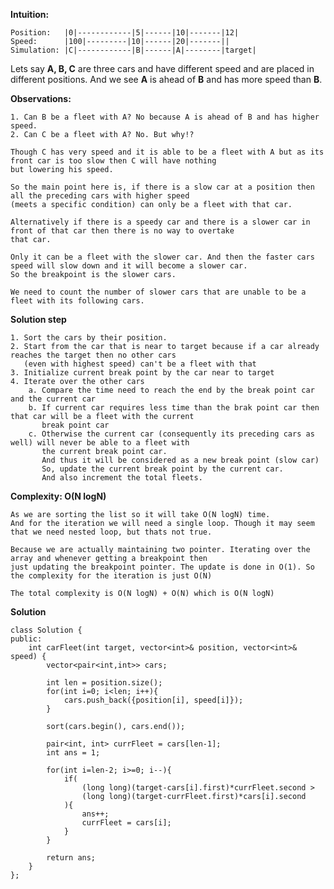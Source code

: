 **Intuition:**
    
    Position:   |0|------------|5|------|10|-------|12|
    Speed:      |100|---------|10|------|20|-------||
    Simulation: |C|------------|B|------|A|--------|target|

Lets say **A, B, C** are three cars and have different speed and are placed in different positions.
And we see **A** is ahead of **B** and has more speed than **B**.

**Observations:**

    1. Can B be a fleet with A? No because A is ahead of B and has higher speed.
    2. Can C be a fleet with A? No. But why!?
    
    Though C has very speed and it is able to be a fleet with A but as its front car is too slow then C will have nothing
    but lowering his speed.
    
    So the main point here is, if there is a slow car at a position then all the preceding cars with higher speed 
    (meets a specific condition) can only be a fleet with that car.
    
    Alternatively if there is a speedy car and there is a slower car in front of that car then there is no way to overtake
    that car.
    
    Only it can be a fleet with the slower car. And then the faster cars speed will slow down and it will become a slower car.
    So the breakpoint is the slower cars.
    
    We need to count the number of slower cars that are unable to be a fleet with its following cars.


**Solution step**
    
    1. Sort the cars by their position.
    2. Start from the car that is near to target because if a car already reaches the target then no other cars 
       (even with highest speed) can't be a fleet with that
    3. Initialize current break point by the car near to target
    4. Iterate over the other cars
        a. Compare the time need to reach the end by the break point car and the current car
        b. If current car requires less time than the brak point car then that car will be a fleet with the current
           break point car
        c. Otherwise the current car (consequently its preceding cars as well) will never be able to a fleet with
           the current break point car.
           And thus it will be considered as a new break point (slow car)
           So, update the current break point by the current car.
           And also increment the total fleets.


**Complexity: O(N logN)**
  
    As we are sorting the list so it will take O(N logN) time.
    And for the iteration we will need a single loop. Though it may seem that we need nested loop, but thats not true.

    Because we are actually maintaining two pointer. Iterating over the array and whenever getting a breakpoint then
    just updating the breakpoint pointer. The update is done in O(1). So the complexity for the iteration is just O(N)
    
    The total complexity is O(N logN) + O(N) which is O(N logN)


**Solution**

    class Solution {
    public:
        int carFleet(int target, vector<int>& position, vector<int>& speed) {
            vector<pair<int,int>> cars;
    
            int len = position.size();
            for(int i=0; i<len; i++){
                cars.push_back({position[i], speed[i]});
            }
    
            sort(cars.begin(), cars.end());
    
            pair<int, int> currFleet = cars[len-1];
            int ans = 1;
    
            for(int i=len-2; i>=0; i--){
                if(
                    (long long)(target-cars[i].first)*currFleet.second >
                    (long long)(target-currFleet.first)*cars[i].second
                ){
                    ans++;
                    currFleet = cars[i];
                }
            }
    
            return ans;
        }
    };
